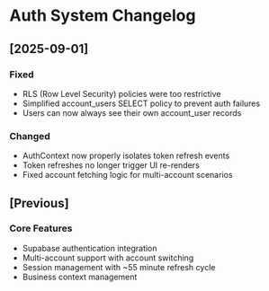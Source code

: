 # Auth System Changelog

## [2025-09-01]
### Fixed
- RLS (Row Level Security) policies were too restrictive
- Simplified account_users SELECT policy to prevent auth failures
- Users can now always see their own account_user records

### Changed
- AuthContext now properly isolates token refresh events
- Token refreshes no longer trigger UI re-renders
- Fixed account fetching logic for multi-account scenarios

## [Previous]
### Core Features
- Supabase authentication integration
- Multi-account support with account switching
- Session management with ~55 minute refresh cycle
- Business context management